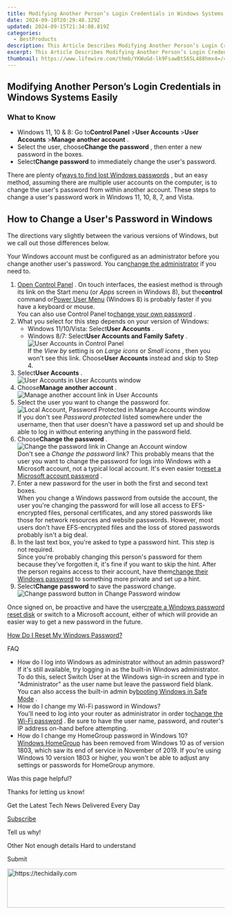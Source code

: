 ```yaml
---
title: Modifying Another Person’s Login Credentials in Windows Systems Easily
date: 2024-09-10T20:29:48.329Z
updated: 2024-09-15T21:34:08.819Z
categories:
  - BestProducts
description: This Article Describes Modifying Another Person’s Login Credentials in Windows Systems Easily
excerpt: This Article Describes Modifying Another Person’s Login Credentials in Windows Systems Easily
thumbnail: https://www.lifewire.com/thmb/YKWuGd-lk9FsawBt565L488hmx4=/400x300/filters:no_upscale():max_bytes(150000):strip_icc():format(webp)/007_how-do-i-change-another-users-password-in-windows-2626068-5bee169546e0fb0026a425a5.jpg
---
```


## Modifying Another Person’s Login Credentials in Windows Systems Easily
### What to Know

* Windows 11, 10 & 8: Go to**Control Panel** \>**User Accounts** \>**User Accounts** \>**Manage another account** .
* Select the user, choose**Change the password** , then enter a new password in the boxes.
* Select**Change password** to immediately change the user's password.

 There are plenty of[ways to find lost Windows passwords](https://www.lifewire.com/ways-to-find-lost-windows-passwords-2626122) , but an easy method, assuming there are multiple user accounts on the computer, is to change the user's password from within another account. These steps to change a user's password work in Windows 11, 10, 8, 7, and Vista.

## How to Change a User's Password in Windows

 The directions vary slightly between the various versions of Windows, but we call out those differences below.  

 Your Windows account must be configured as an administrator before you change another user's password. You can[change the administrator](https://www.lifewire.com/change-administrator-windows-11-6828078) if you need to.

1. [Open Control Panel](https://www.lifewire.com/how-to-open-control-panel-2625782) . On touch interfaces, the easiest method is through its link on the Start menu (or _Apps_ screen in Windows 8), but the**control** command or[Power User Menu](https://www.lifewire.com/what-is-the-power-user-menu-2625968) (Windows 8) is probably faster if you have a keyboard or mouse.  
 You can also use Control Panel to[change your own password](https://www.lifewire.com/how-do-i-change-my-password-in-windows-2626070) .
2. What you select for this step depends on your version of Windows:  
   * Windows 11/10/Vista: Select**User Accounts** .  
   * Windows 8/7: Select**User Accounts and Family Safety** .  
![User Accounts in Control Panel](https://www.lifewire.com/thmb/kScWdVnVy4BL3mOdDwmGWwMTD9o=/1500x0/filters:no_upscale():max_bytes(150000):strip_icc():format(webp)/001_how-do-i-change-another-users-password-in-windows-2626068-5bee16afc9e77c005179bbfa.jpg)  
 If the _View by_ setting is on _Large icons_ or _Small icons_ , then you won't see this link. Choose**User Accounts** instead and skip to Step 4.
3. Select**User Accounts** .  
![User Accounts in User Accounts window](https://www.lifewire.com/thmb/6FdhkR-aWacIDufdDFsXDK1xjBo=/1500x0/filters:no_upscale():max_bytes(150000):strip_icc():format(webp)/002_how-do-i-change-another-users-password-in-windows-2626068-5bee16ca46e0fb0026ec9506.jpg)
4. Choose**Manage another account** .  
![Manage another account link in User Accounts](https://www.lifewire.com/thmb/VZpHRHet2yUBIM9AyA0btX4mvTo=/1500x0/filters:no_upscale():max_bytes(150000):strip_icc():format(webp)/003_how-do-i-change-another-users-password-in-windows-2626068-5bee16e846e0fb0026a436d4.jpg)
5. Select the user you want to change the password for.  
![Local Account, Password Protected in Manage Accounts window](https://www.lifewire.com/thmb/-_z7tjlCMeeM0FO17Z3iAeGrU8o=/1500x0/filters:no_upscale():max_bytes(150000):strip_icc():format(webp)/004_how-do-i-change-another-users-password-in-windows-2626068-5bee170ac9e77c0026ab4f2d.jpg)  
 If you don't see _Password protected_ listed somewhere under the username, then that user doesn't have a password set up and should be able to log in without entering anything in the password field.
6. Choose**Change the password** .  
![Change the password link in Change an Account window](https://www.lifewire.com/thmb/8RWWwC5pCPw9rbsaKxx_68Z4L8Q=/1500x0/filters:no_upscale():max_bytes(150000):strip_icc():format(webp)/005_how-do-i-change-another-users-password-in-windows-2626068-5bee174546e0fb00514f9634.jpg)  
 Don't see a _Change the password_ link? This probably means that the user you want to change the password for logs into Windows with a Microsoft account, not a typical local account. It's even easier to[reset a Microsoft account password](https://www.lifewire.com/how-to-reset-your-microsoft-account-password-2624953) .
7. Enter a new password for the user in both the first and second text boxes.  
 When you change a Windows password from outside the account, the user you're changing the password for will lose all access to EFS-encrypted files, personal certificates, and any stored passwords like those for network resources and website passwords. However, most users don't have EFS-encrypted files and the loss of stored passwords probably isn't a big deal.
8. In the last text box, you're asked to type a password hint. This step is not required.  
 Since you're probably changing this person's password for them because they've forgotten it, it's fine if you want to skip the hint. After the person regains access to their account, have them[change their Windows password](https://www.lifewire.com/how-do-i-change-my-password-in-windows-2626070) to something more private and set up a hint.
9. Select**Change password** to save the password change.  
![Change password button in Change Password window](https://www.lifewire.com/thmb/6Yal22VL0GJgGF8JjNqh6_sid8E=/1500x0/filters:no_upscale():max_bytes(150000):strip_icc():format(webp)/006_how-do-i-change-another-users-password-in-windows-2626068-5bee179dc9e77c00510d3835.jpg)

 Once signed on, be proactive and have the user[create a Windows password reset disk](https://www.lifewire.com/how-to-create-a-windows-password-reset-disk-2626082) or switch to a Microsoft account, either of which will provide an easier way to get a new password in the future.

[How Do I Reset My Windows Password?](https://www.lifewire.com/how-do-i-reset-my-windows-password-2624954)

 FAQ

* How do I log into Windows as administrator without an admin password?  
 If it's still available, try logging in as the built-in Windows administrator. To do this, select Switch User at the Windows sign-in screen and type in "Administrator" as the user name but leave the password field blank. You can also access the built-in admin by[booting Windows in Safe Mode](https://www.lifewire.com/how-do-i-start-windows-in-safe-mode-2624480) .
* How do I change my Wi-Fi password in Windows?  
 You'll need to log into your router as administrator in order to[change the Wi-Fi password](https://www.lifewire.com/how-to-change-your-wifi-networks-password-2487651) . Be sure to have the user name, password, and router's IP address on-hand before attempting.
* How do I change my HomeGroup password in Windows 10?  
[Windows HomeGroup](https://www.lifewire.com/how-to-use-windows-homegroup-818216) has been removed from Windows 10 as of version 1803, which saw its end of service in November of 2019\. If you're using Windows 10 version 1803 or higher, you won't be able to adjust any settings or passwords for HomeGroup anymore.

Was this page helpful?

Thanks for letting us know!

 Get the Latest Tech News Delivered Every Day

[Subscribe](https://www.lifewire.com/#)

Tell us why!

 Other  Not enough details  Hard to understand

 Submit

<ins class="adsbygoogle"
     style="display:block"
     data-ad-format="autorelaxed"
     data-ad-client="ca-pub-7571918770474297"
     data-ad-slot="1223367746"></ins>

<ins class="adsbygoogle"
     style="display:block"
     data-ad-client="ca-pub-7571918770474297"
     data-ad-slot="8358498916"
     data-ad-format="auto"
     data-full-width-responsive="true"></ins>



<!-- affiliate ads begin -->
<a href="https://appsumo.8odi.net/c/5597632/2123737/7443" target="_top" id="2123737">
  <img src="//a.impactradius-go.com/display-ad/7443-2123737" border="0" alt="https://techidaily.com" width="728" height="90"/>
</a>
<img height="0" width="0" src="https://appsumo.8odi.net/i/5597632/2123737/7443" style="position:absolute;visibility:hidden;" border="0" />
<!-- affiliate ads end -->

